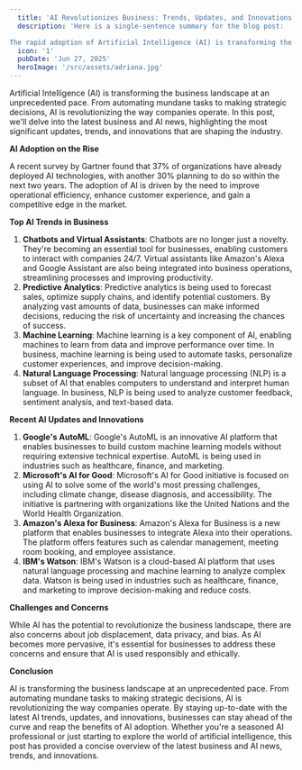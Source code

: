 ```yaml
---
  title: 'AI Revolutionizes Business: Trends, Updates, and Innovations'
  description: 'Here is a single-sentence summary for the blog post:

The rapid adoption of Artificial Intelligence (AI) is transforming the business landscape, with 37% of organizations already deploying AI technologies and another 30% planning to do so within the next two years, driven by the need to improve operational efficiency'
  icon: '1'
  pubDate: 'Jun 27, 2025'
  heroImage: '/src/assets/adriana.jpg'
---
```


Artificial Intelligence (AI) is transforming the business landscape at an unprecedented pace. From automating mundane tasks to making strategic decisions, AI is revolutionizing the way companies operate. In this post, we'll delve into the latest business and AI news, highlighting the most significant updates, trends, and innovations that are shaping the industry.

**AI Adoption on the Rise**

A recent survey by Gartner found that 37% of organizations have already deployed AI technologies, with another 30% planning to do so within the next two years. The adoption of AI is driven by the need to improve operational efficiency, enhance customer experience, and gain a competitive edge in the market.

**Top AI Trends in Business**

1. **Chatbots and Virtual Assistants**: Chatbots are no longer just a novelty. They're becoming an essential tool for businesses, enabling customers to interact with companies 24/7. Virtual assistants like Amazon's Alexa and Google Assistant are also being integrated into business operations, streamlining processes and improving productivity.
2. **Predictive Analytics**: Predictive analytics is being used to forecast sales, optimize supply chains, and identify potential customers. By analyzing vast amounts of data, businesses can make informed decisions, reducing the risk of uncertainty and increasing the chances of success.
3. **Machine Learning**: Machine learning is a key component of AI, enabling machines to learn from data and improve performance over time. In business, machine learning is being used to automate tasks, personalize customer experiences, and improve decision-making.
4. **Natural Language Processing**: Natural language processing (NLP) is a subset of AI that enables computers to understand and interpret human language. In business, NLP is being used to analyze customer feedback, sentiment analysis, and text-based data.

**Recent AI Updates and Innovations**

1. **Google's AutoML**: Google's AutoML is an innovative AI platform that enables businesses to build custom machine learning models without requiring extensive technical expertise. AutoML is being used in industries such as healthcare, finance, and marketing.
2. **Microsoft's AI for Good**: Microsoft's AI for Good initiative is focused on using AI to solve some of the world's most pressing challenges, including climate change, disease diagnosis, and accessibility. The initiative is partnering with organizations like the United Nations and the World Health Organization.
3. **Amazon's Alexa for Business**: Amazon's Alexa for Business is a new platform that enables businesses to integrate Alexa into their operations. The platform offers features such as calendar management, meeting room booking, and employee assistance.
4. **IBM's Watson**: IBM's Watson is a cloud-based AI platform that uses natural language processing and machine learning to analyze complex data. Watson is being used in industries such as healthcare, finance, and marketing to improve decision-making and reduce costs.

**Challenges and Concerns**

While AI has the potential to revolutionize the business landscape, there are also concerns about job displacement, data privacy, and bias. As AI becomes more pervasive, it's essential for businesses to address these concerns and ensure that AI is used responsibly and ethically.

**Conclusion**

AI is transforming the business landscape at an unprecedented pace. From automating mundane tasks to making strategic decisions, AI is revolutionizing the way companies operate. By staying up-to-date with the latest AI trends, updates, and innovations, businesses can stay ahead of the curve and reap the benefits of AI adoption. Whether you're a seasoned AI professional or just starting to explore the world of artificial intelligence, this post has provided a concise overview of the latest business and AI news, trends, and innovations.

